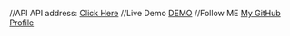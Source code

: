 //API
API address: <a href="https://northwind.vercel.app/api/customers">Click Here<a>
//Live Demo
<a href="https://aladdinalizada.github.io/Table-With-API/">DEMO<a>
//Follow ME
<a href="https://github.com/aladdinalizada">My GitHub Profile<a>
